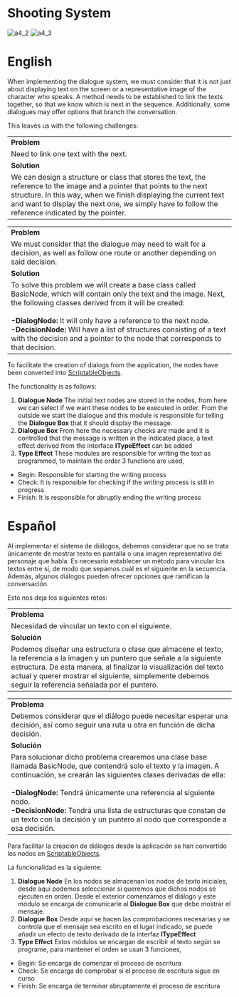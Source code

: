 # Shooting System
![a4_2](https://github.com/OsmareDev/OsmareUnityModules/assets/50903643/79e58cc7-a864-48d6-937f-0b8a287a8cf3)
![a4_3](https://github.com/OsmareDev/OsmareUnityModules/assets/50903643/f544a8dc-5aef-4d59-ad5f-73bad878837d)


# English

When implementing the dialogue system, we must consider that it is not just about displaying text on the screen or a representative image of the character who speaks. A method needs to be established to link the texts together, so that we know which is next in the sequence. Additionally, some dialogues may offer options that branch the conversation.

This leaves us with the following challenges:

<table>
   <tr><td><b>Problem</b></td></tr>
   <tr><td>Need to link one text with the next.</td></tr>
   <tr><td><b>Solution</b></td></tr>
   <tr><td>We can design a structure or class that stores the text, the reference to the image and a pointer that points to the next structure. In this way, when we finish displaying the current text and want to display the next one, we simply have to follow the reference indicated by the pointer.</td></tr>
</table>

<table>
   <tr><td><b>Problem</b></td></tr>
   <tr><td>We must consider that the dialogue may need to wait for a decision, as well as follow one route or another depending on said decision.</td></tr>
   <tr><td><b>Solution</b></td></tr>
   <tr><td>To solve this problem we will create a base class called BasicNode, which will contain only the text and the image. Next, the following classes derived from it will be created:
<br><br>
<b>-DialogNode:</b> It will only have a reference to the next node.
<br>
<b>-DecisionNode:</b> Will have a list of structures consisting of a text with the decision and a pointer to the node that corresponds to that decision.</td></tr>
</table>

To facilitate the creation of dialogs from the application, the nodes have been converted into [ScriptableObjects](https://docs.unity3d.com/Manual/class-ScriptableObject.html).

The functionality is as follows:

1. **Dialogue Node** The initial text nodes are stored in the nodes, from here we can select if we want these nodes to be executed in order. From the outside we start the dialogue and this module is responsible for telling the **Dialogue Box** that it should display the message.
2. **Dialogue Box** From here the necessary checks are made and it is controlled that the message is written in the indicated place, a text effect derived from the interface **ITypeEffect** can be added
3. **Type Effect** These modules are responsible for writing the text as programmed, to maintain the order 3 functions are used,
- Begin: Responsible for starting the writing process
- Check: It is responsible for checking if the writing process is still in progress
- Finish: It is responsible for abruptly ending the writing process

# Español

Al implementar el sistema de diálogos, debemos considerar que no se trata únicamente de mostrar texto en pantalla o una imagen representativa del personaje que habla. Es necesario establecer un método para vincular los textos entre sí, de modo que sepamos cuál es el siguiente en la secuencia. Además, algunos diálogos pueden ofrecer opciones que ramifican la conversación.

Esto nos deja los siguientes retos:

<table>
  <tr><td><b>Problema</b></td></tr>
  <tr><td>Necesidad de vincular un texto con el siguiente.</td></tr>
  <tr><td><b>Solución</b></td></tr>
  <tr><td>Podemos diseñar una estructura o clase que almacene el texto, la referencia a la imagen y un puntero que señale a la siguiente estructura. De esta manera, al finalizar la visualización del texto actual y querer mostrar el siguiente, simplemente debemos seguir la referencia señalada por el puntero.</td></tr>
</table>

<table>
  <tr><td><b>Problema</b></td></tr>
  <tr><td>Debemos considerar que el diálogo puede necesitar esperar una decisión, así como seguir una ruta u otra en función de dicha decisión.</td></tr>
  <tr><td><b>Solución</b></td></tr>
  <tr><td>Para solucionar dicho problema crearemos una clase base llamada BasicNode, que contendrá solo el texto y la imagen. A continuación, se crearán las siguientes clases derivadas de ella:
<br><br>
<b>-DialogNode:</b> Tendrá únicamente una referencia al siguiente nodo.
<br>
<b>-DecisionNode:</b> Tendrá una lista de estructuras que constan de un texto con la decisión y un puntero al nodo que corresponde a esa decisión.</td></tr>
</table>

Para facilitar la creación de diálogos desde la aplicación se han convertido los nodos en [ScriptableObjects](https://docs.unity3d.com/Manual/class-ScriptableObject.html).

La funcionalidad es la siguiente:

1. **Dialogue Node** En los nodos se almacenan los nodos de texto iniciales, desde aquí podemos seleccionar si queremos que dichos nodos se ejecuten en orden. Desde el exterior comenzamos el diálogo y este módulo se encarga de comunicarle al **Dialogue Box** que debe mostrar el mensaje.
2. **Dialogue Box** Desde aquí se hacen las comprobaciones necesarias y se controla que el mensaje sea escrito en el lugar indicado, se puede añadir un efecto de texto derivado de la interfaz **ITypeEffect**
3. **Type Effect** Estos módulos se encargan de escribir el texto según se programe, para mantener el orden se usan 3 funciones,
- Begin: Se encarga de comenzar el proceso de escritura
- Check: Se encarga de comprobar si el proceso de escritura sigue en curso
- Finish: Se encarga de terminar abruptamente el proceso de escritura
